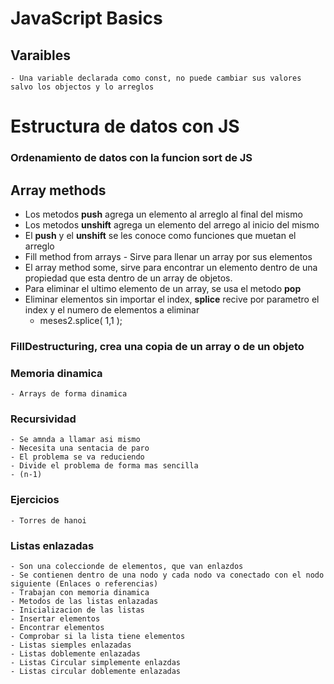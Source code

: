 # JavaScript Basics 
## Varaibles 
    - Una variable declarada como const, no puede cambiar sus valores salvo los objectos y lo arreglos 
# Estructura de datos con JS

### Ordenamiento de datos con la funcion sort de JS

## Array methods
- Los metodos **push** agrega un elemento al arreglo al final del mismo
- Los metodos **unshift** agrega un elemento del arrego al inicio del mismo
- El **push** y el **unshift** se les conoce como funciones que muetan el arreglo
-  Fill method from arrays - Sirve para llenar un array por sus elementos
- El array method some, sirve para encontrar un elemento dentro de una propiedad que esta dentro de un array de objetos.
- Para eliminar el ultimo elemento de un array, se usa el metodo **pop**
- Eliminar elementos sin importar el index,  **splice** recive por parametro el index y el numero de elementos a eliminar
    - meses2.splice( 1,1 );

###  FillDestructuring, crea una copia de un array o de un objeto

### Memoria dinamica
    - Arrays de forma dinamica
### Recursividad 
    - Se amnda a llamar asi mismo 
    - Necesita una sentacia de paro
    - El problema se va reduciendo
    - Divide el problema de forma mas sencilla
    - (n-1)

### Ejercicios
    - Torres de hanoi

### Listas enlazadas
    - Son una coleccionde de elementos, que van enlazdos
    - Se contienen dentro de una nodo y cada nodo va conectado con el nodo siguiente (Enlaces o referencias)
    - Trabajan con memoria dinamica
    - Metodos de las listas enlazadas
    - Inicializacion de las listas
    - Insertar elementos
    - Encontrar elementos
    - Comprobar si la lista tiene elementos
    - Listas siemples enlazadas
    - Listas doblemente enlazadas
    - Listas Circular simplemente enlazdas
    - Listas circular doblemente enlazadas